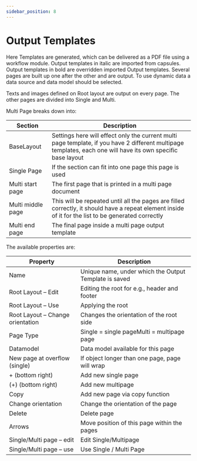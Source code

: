 ```yaml
---
sidebar_position: 8
---
```


# Output Templates

Here Templates are generated, which can be delivered as a PDF file using a workflow module. Output templates in italic are imported from capsules. Output templates in bold are overridden imported Output templates. Several pages are built up one after the other and are output. To use dynamic data a data source and data model should be selected.

Texts and images defined on Root layout are output on every page. The other pages are divided into Single and Multi.

Multi Page breaks down into:

| Section | Description |
| --- | --- |
| BaseLayout | Settings here will effect only the current multi page template, if you have 2 different multipage templates, each one will have its own specific base layout |
| Single Page | If the section can fit into one page this page is used |
| Multi start page | The first page that is printed in a multi page document |
| Multi middle page | This will be repeated until all the pages are filled correctly, it should have a repeat element inside of it for the list to be generated correctly |
| Multi end page | The final page inside a multi page output template |

The available properties are:

| Property | Description |
| --- | --- |
| Name | Unique name, under which the Output Template is saved |
| Root Layout – Edit | Editing the root for e.g., header and footer |
| Root Layout – Use | Applying the root |
| Root Layout – Change orientation | Changes the orientation of the root side |
| Page Type | Single = single pageMulti = multipage page |
| Datamodel | Data model available for this page |
| New page at overflow (single) | If object longer than one page, page will wrap |
| + (bottom right) | Add new single page |
| (+) (bottom right) | Add new multipage |
| Copy | Add new page via copy function |
| Change orientation | Change the orientation of the page |
| Delete | Delete page |
| Arrows | Move position of this page within the pages |
| Single/Multi page – edit | Edit Single/Multipage |
| Single/Multi page – use | Use Single / Multi Page |
